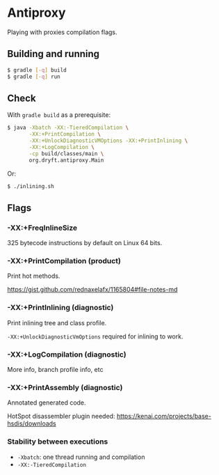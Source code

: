 # Antiproxy

Playing with proxies compilation flags.

## Building and running

```bash
$ gradle [-q] build
$ gradle [-q] run
```

## Check

With `gradle build` as a prerequisite:
```bash
$ java -Xbatch -XX:-TieredCompilation \
       -XX:+PrintCompilation \
       -XX:+UnlockDiagnosticVMOptions -XX:+PrintInlining \
       -XX:+LogCompilation \
       -cp build/classes/main \
       org.dryft.antiproxy.Main
```

Or:
```bash
$ ./inlining.sh
```

## Flags

### -XX:+FreqInlineSize

325 bytecode instructions by default on Linux 64 bits.

### -XX:+PrintCompilation (product)

Print hot methods.

https://gist.github.com/rednaxelafx/1165804#file-notes-md

### -XX:+PrintInlining (diagnostic)

Print inlining tree and class profile.

`-XX:+UnlockDiagnosticVmOptions` required for inlining to work.

### -XX:+LogCompilation (diagnostic)

More info, branch profile info, etc

### -XX:+PrintAssembly (diagnostic)

Annotated generated code.

HotSpot disassembler plugin needed: https://kenai.com/projects/base-hsdis/downloads

### Stability between executions

* `-Xbatch`: one thread running and compilation
* `-XX:-TieredCompilation`
